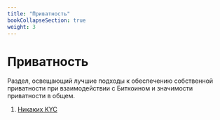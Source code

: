 ```yaml
---
title: "Приватность"
bookCollapseSection: true
weight: 3
---
```


# Приватность

Раздел, освещающий лучшие подходы к обеспечению собственной приватности при взаимодействии с Биткоином и значимости приватности в общем.

1. [Никаких KYC](./no-kyc)
